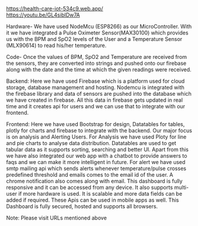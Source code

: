 https://health-care-iot-534c9.web.app/     
https://youtu.be/GL4sibIDw7A

Hardware- We have used NodeMcu (ESP8266) as our MicroController. With it we have integrated a Pulse Oximeter Sensor(MAX30100) which provides us with the BPM and SpO2 levels of the User  and a Temperature Sensor (MLX90614) to read his/her temperature.

Code- Once the values of BPM, SpO2 and Temperature are received from the sensors, they are converted into strings and pushed onto our firebase along with the date and the time at which the given readings were received. 

Backend: Here we have used Firebase which is a platform used for cloud storage, database management and hosting. Nodemcu is integrated with the firebase library and data of sensors are pushed into the database which we have created in firebase. All this data in firebase gets updated in real time and it creates api for users and we can use that to integrate with our frontend.

Frontend: Here we have used Bootstrap for design, Datatables for tables, plotly for charts and firebase to integrate with the backend. Our major focus is on analysis and Alerting Users. For Analysis we have used  Ploty for line and pie charts to analyse data distribution. Datatables are used to get tabular data as it supports sorting,  searching and better UI. Apart from this we have also integrated our web app with a chatbot to provide answers to faqs and we can make it more intelligent in future. For alert we have used smtp mailing api which sends alerts whenever temperature/pulse crosses predefined threshold and emails comes to the email id of the user. A chrome notification also comes along with email. This dashboard is fully responsive and it can be accessed from any device. It also supports multi-user if more hardware is used. It is scalable and more data fields can be added if required. These Apis can be used in mobile apps as well. This Dashboard is fully secured, hosted and supports all browsers.  

Note: Please visit URLs mentioned above
